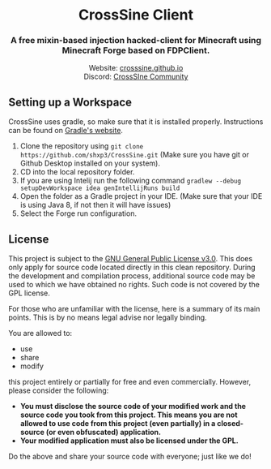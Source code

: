 <div align="center">
<h1>CrossSine Client</h1>
<h3>A free mixin-based injection hacked-client for Minecraft using Minecraft Forge based on FDPClient.</h3>
Website: <a href="https://crosssine.github.io">crosssine.github.io</a><br>
Discord: <a href="https://dsc.gg/crosssinecommunity">CrossSIne Community</a><br>
</div>

## Setting up a Workspace
CrossSine uses gradle, so make sure that it is installed properly. Instructions can be found on [Gradle's website](https://gradle.org/install/).
1. Clone the repository using `git clone https://github.com/shxp3/CrossSine.git` (Make sure you have git or Github Desktop installed on your system).
2. CD into the local repository folder.
3. If you are using Intelij run the following command `gradlew --debug setupDevWorkspace idea genIntellijRuns build`
4. Open the folder as a Gradle project in your IDE. (Make sure that your IDE is using Java 8, if not then it will have issues)
5. Select the Forge run configuration.

## License
This project is subject to the [GNU General Public License v3.0](LICENSE). This does only apply for source code located directly in this clean repository. During the development and compilation process, additional source code may be used to which we have obtained no rights. Such code is not covered by the GPL license.

For those who are unfamiliar with the license, here is a summary of its main points. This is by no means legal advise nor legally binding.

You are allowed to:
- use
- share
- modify

this project entirely or partially for free and even commercially. However, please consider the following:

- **You must disclose the source code of your modified work and the source code you took from this project. This means you are not allowed to use code from this project (even partially) in a closed-source (or even obfuscated) application.**
- **Your modified application must also be licensed under the GPL.**

Do the above and share your source code with everyone; just like we do!
